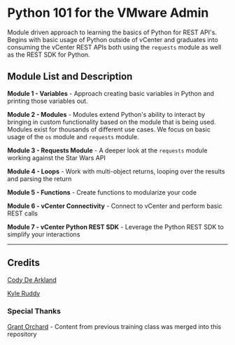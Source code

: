 # Python 101 for the VMware Admin

Module driven approach to learning the basics of Python for REST API's. Begins with basic usage of Python outside of vCenter and graduates into consuming the vCenter REST APIs both using the `requests` module as well as the REST SDK for Python.

## Module List and Description

**Module 1 - Variables** - Approach creating basic variables in Python and printing those variables out.

**Module 2 - Modules** - Modules extend Python's ability to interact by bringing in custom functionality based on the module that is being used. Modules exist for thousands of different use cases. We focus on basic usage of the `os` module and `requests` module.

**Module 3 - Requests Module** - A deeper look at the `requests` module working against the Star Wars API

**Module 4 - Loops** - Work with multi-object returns, looping over the results and parsing the return

**Module 5 - Functions** - Create functions to modularize your code

**Module 6 - vCenter Connectivity** - Connect to vCenter and perform basic REST calls

**Module 7 - vCenter Python REST SDK** - Leverage the Python REST SDK to simplify your interactions

---

## Credits

[Cody De Arkland](https://twitter.com/codydearkland)

[Kyle Ruddy](https://twitter.com/kmruddy)

### Special Thanks

[Grant Orchard](https://twitter.com/grantorchard) - Content from previous training class was merged into this repository